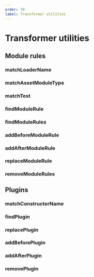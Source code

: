 ```yaml
---
order: 70
label: Transformer utilities
---
```


# Transformer utilities

## Module rules

### matchLoaderName

### matchAssetModuleType

### matchTest

### findModuleRule

### findModuleRules

### addBeforeModuleRule

### addAfterModuleRule

### replaceModuleRule

### removeModuleRules

## Plugins

### matchConstructorName

### findPlugin

### replacePlugin

### addBeforePlugin

### addAfterPlugin

### removePlugin
